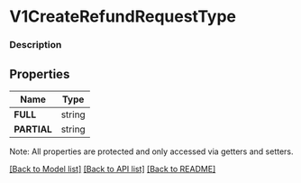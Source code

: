 # V1CreateRefundRequestType

### Description



## Properties
Name | Type
------------ | -------------
**FULL** | string
**PARTIAL** | string

Note: All properties are protected and only accessed via getters and setters.

[[Back to Model list]](../../README.md#documentation-for-models) [[Back to API list]](../../README.md#documentation-for-api-endpoints) [[Back to README]](../../README.md)

